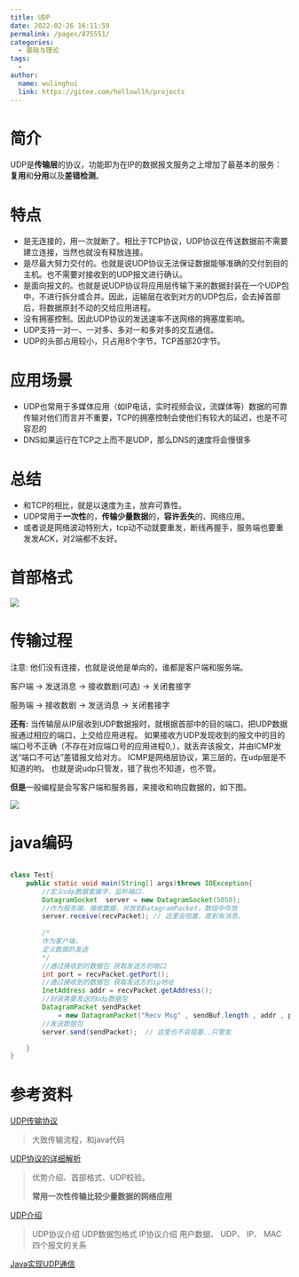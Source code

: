 ```yaml
---
title: UDP
date: 2022-02-26 16:11:59
permalink: /pages/875551/
categories:
  - 基础与理论
tags:
  - 
author: 
  name: wulinghui
  link: https://gitee.com/hellowllh/projects
---
```



# 简介

UDP是**传输层**的协议，功能即为在IP的数据报文服务之上增加了最基本的服务：**复用**和**分用**以及**差错检测**。

# 特点

- 是无连接的，用一次就断了。相比于TCP协议，UDP协议在传送数据前不需要建立连接，当然也就没有释放连接。
- 是尽最大努力交付的。也就是说UDP协议无法保证数据能够准确的交付到目的主机。也不需要对接收到的UDP报文进行确认。
- 是面向报文的。也就是说UDP协议将应用层传输下来的数据封装在一个UDP包中，不进行拆分或合并。因此，运输层在收到对方的UDP包后，会去掉首部后，将数据原封不动的交给应用进程。
- 没有拥塞控制。因此UDP协议的发送速率不送网络的拥塞度影响。
- UDP支持一对一、一对多、多对一和多对多的交互通信。
- UDP的头部占用较小，只占用8个字节，TCP首部20字节。

# 应用场景

- UDP也常用于多媒体应用（如IP电话，实时视频会议，流媒体等）数据的可靠传输对他们而言并不重要，TCP的拥塞控制会使他们有较大的延迟，也是不可容忍的
- DNS如果运行在TCP之上而不是UDP，那么DNS的速度将会慢很多

# 总结

- 和TCP的相比，就是以速度为主，放弃可靠性。
- UDP常用于**一次性**的，**传输少量数据**的，**容许丢失**的、网络应用。
- 或者说是网络波动特别大，tcp动不动就要重发，断线再握手，服务端也要重发发ACK，对2端都不友好。



# 首部格式

![](https://img-blog.csdnimg.cn/20181226160325166.png?x-oss-process=image/watermark,type_ZmFuZ3poZW5naGVpdGk,shadow_10,text_aHR0cHM6Ly9ibG9nLmNzZG4ubmV0L2FhMTkyODk5Mjc3Mg==,size_16,color_FFFFFF,t_70)

# 传输过程

注意: 他们没有连接，也就是说他是单向的，谁都是客户端和服务端。

客户端 -> 发送消息  -> 接收数剧(可选) -> 关闭套接字

服务端 -> 接收数剧  ->   发送消息 -> 关闭套接字

**还有:** 当传输层从IP层收到UDP数据报时，就根据首部中的目的端口，把UDP数据报通过相应的端口，上交给应用进程。
如果接收方UDP发现收到的报文中的目的端口号不正确（不存在对应端口号的应用进程0,），就丢弃该报文，并由ICMP发送“端口不可达”差错报文给对方。 ICMP是网络层协议，第三层的，在udp层是不知道的哟。 也就是说udp只管发，错了我也不知道，也不管。



**但是**一般编程是会写客户端和服务器，来接收和响应数据的，如下图。

![](https://img-blog.csdnimg.cn/20201017230229558.png?x-oss-process=image/watermark,type_ZmFuZ3poZW5naGVpdGk,shadow_10,text_aHR0cHM6Ly9ibG9nLmNzZG4ubmV0L3FxXzQzODEyODY4,size_16,color_FFFFFF,t_70#pic_center)



# java编码

```java

class Test{
    public static void main(String[] args)throws IOException{
        //定义udp数据套接字，监听端口.
        DatagramSocket  server = new DatagramSocket(5050);
        //作为服务端，接收数据，并放到DatagramPacket，数组中存放
        server.receive(recvPacket); // 这里会阻塞，直到有消息。
        
        /*
        作为客户端，
        定义数据的发送
        */
        //通过接收到的数据包	获取发送方的端口
        int port = recvPacket.getPort();
        //通过接收到的数据包	获取发送方的ip地址
        InetAddress addr = recvPacket.getAddress();
        //封装需要发送的udp数据包
        DatagramPacket sendPacket 
            = new DatagramPacket("Recv Msg" , sendBuf.length , addr , port );
        //发送数据包
        server.send(sendPacket);  // 这里也不会阻塞..只管发

    }
}

```



# 参考资料

[UDP传输协议](https://blog.csdn.net/u011532367/article/details/50544106)

> 大致传输流程，和java代码

[UDP协议的详细解析](https://blog.csdn.net/aa1928992772/article/details/85240358)

> 优势介绍、首部格式、UDP校验。
>
> **常用一次性传输比较少量数据的网络应用**

[UDP介绍](https://blog.csdn.net/chengfengwenalan/article/details/84496477)

> UDP协议介绍
> UDP数据包格式
> IP协议介绍
> 用户数据、 UDP、 IP、 MAC 四个报文的关系

[Java实现UDP通信](https://www.jianshu.com/p/89b5737347f7)